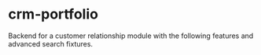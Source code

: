 # crm-portfolio
Backend for a customer relationship module with the following features and advanced search fixtures.
